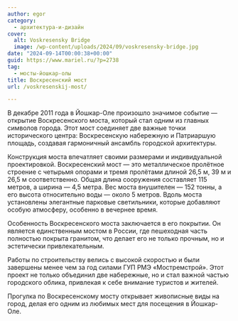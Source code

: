 ```yaml
---
author: egor
category:
  - архитектура-и-дизайн
cover:
  alt: Voskresensky Bridge
  image: /wp-content/uploads/2024/09/voskresensky-bridge.jpg
date: "2024-09-14T00:00:38+00:00"
guid: https://www.mariel.ru/?p=2738
tag:
  - мосты-йошкар-олы
title: Воскресенский мост
url: /voskresenskij-most/

---
```

В декабре 2011 года в Йошкар-Оле произошло значимое событие — открытие Воскресенского моста, который стал одним из главных символов города. Этот мост соединяет две важные точки исторического центра: Воскресенскую набережную и Патриаршую площадь, создавая гармоничный ансамбль городской архитектуры.

Конструкция моста впечатляет своими размерами и индивидуальной проектировкой. Воскресенский мост — это металлическое пролётное строение с четырьмя опорами и тремя пролётами длиной 26,5 м, 39 м и 26,5 м соответственно. Общая длина сооружения составляет 115 метров, а ширина — 4,5 метра. Вес моста внушителен — 152 тонны, а его высота относительно воды — около 5 метров. Вдоль моста установлены элегантные парковые светильники, которые добавляют особую атмосферу, особенно в вечернее время.

Особенность Воскресенского моста заключается в его покрытии. Он является единственным мостом в России, где пешеходная часть полностью покрыта гранитом, что делает его не только прочным, но и эстетически привлекательным.

Работы по строительству велись с высокой скоростью и были завершены менее чем за год силами ГУП РМЭ «Мостремстрой». Этот проект не только объединил две набережные, но и стал важной частью городского облика, привлекая к себе внимание туристов и жителей.

Прогулка по Воскресенскому мосту открывает живописные виды на город, делая его одним из любимых мест для посещения в Йошкар-Оле.
